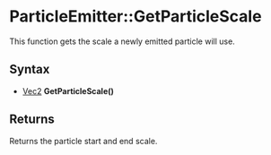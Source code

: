 # ParticleEmitter::GetParticleScale

This function gets the scale a newly emitted particle will use.

## Syntax

- [Vec2](Vec2.md) **GetParticleScale()**

## Returns

Returns the particle start and end scale.
